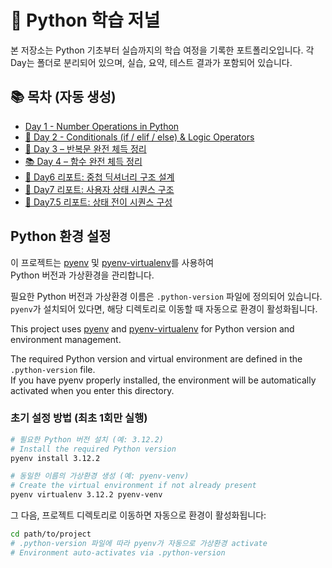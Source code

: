 # 🧠 Python 학습 저널

본 저장소는 Python 기초부터 실습까지의 학습 여정을 기록한 포트폴리오입니다.
각 Day는 폴더로 분리되어 있으며, 실습, 요약, 테스트 결과가 포함되어 있습니다.

## 📚 목차 (자동 생성)

-   [Day 1 - Number Operations in Python](01_python_math_basics/day1_number_operations.md)
-   [📘 Day 2 - Conditionals (if / elif / else) & Logic Operators](day2_conditionals/day2_conditionals.md)
-   [🔁 Day 3 – 반복문 완전 체득 정리](day3_Loops/Day3_loops_summary.md)
-   [📚 Day 4 – 함수 완전 체득 정리](day4_Function/Day4_functions_summary.md)
-   [📄 Day6 리포트: 중첩 딕셔너리 구조 설계](day6_dictionary/day6_dictionary.md)
-   [📄 Day7 리포트: 사용자 상태 시퀀스 구조](day7_user_state/day7_user_state.md)
-   [📄 Day7.5 리포트: 상태 전이 시퀀스 구성](day7.5_state_transition/day7.5_state_transition.md)

## Python 환경 설정

이 프로젝트는 [pyenv](https://github.com/pyenv/pyenv) 및 [pyenv-virtualenv](https://github.com/pyenv/pyenv-virtualenv)를 사용하여  
Python 버전과 가상환경을 관리합니다.

필요한 Python 버전과 가상환경 이름은 `.python-version` 파일에 정의되어 있습니다.  
`pyenv`가 설치되어 있다면, 해당 디렉토리로 이동할 때 자동으로 환경이 활성화됩니다.

This project uses [pyenv](https://github.com/pyenv/pyenv) and [pyenv-virtualenv](https://github.com/pyenv/pyenv-virtualenv) for Python version and environment management.

The required Python version and virtual environment are defined in the `.python-version` file.  
If you have pyenv properly installed, the environment will be automatically activated when you enter this directory.

### 초기 설정 방법 (최초 1회만 실행)

```bash
# 필요한 Python 버전 설치 (예: 3.12.2)
# Install the required Python version
pyenv install 3.12.2

# 동일한 이름의 가상환경 생성 (예: pyenv-venv)
# Create the virtual environment if not already present
pyenv virtualenv 3.12.2 pyenv-venv
```

그 다음, 프로젝트 디렉토리로 이동하면 자동으로 환경이 활성화됩니다:

```bash
cd path/to/project
# .python-version 파일에 따라 pyenv가 자동으로 가상환경 activate
# Environment auto-activates via .python-version
```
